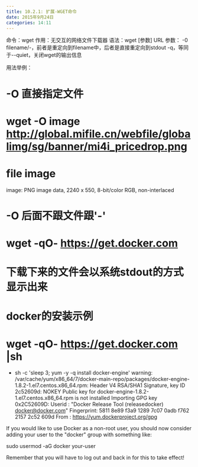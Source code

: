 ```yaml
---
title: 10.2.1: 扩展-WGET命令
date: 2015年9月24日
categories: 14:11
---
```

 
命令：wget
作用：无交互的网络文件下载器
语法：wget [参数] URL
参数：
-0 filename/-，前者是重定向到filename中，后者是直接重定向到stdout
-q，等同于--quiet，关闭wget的输出信息
 
用法举例：
# -O 直接指定文件
# wget -O image http://global.mifile.cn/webfile/globalimg/sg/banner/mi4i_pricedrop.png
# file image
image: PNG image data, 2240 x 550, 8-bit/color RGB, non-interlaced
 
# -O 后面不跟文件跟'-'
# wget -qO- https://get.docker.com 
# 下载下来的文件会以系统stdout的方式显示出来
 
# docker的安装示例
# wget -qO- https://get.docker.com |sh
+ sh -c 'sleep 3; yum -y -q install docker-engine'
warning: /var/cache/yum/x86_64/7/docker-main-repo/packages/docker-engine-1.8.2-1.el7.centos.x86_64.rpm: Header V4 RSA/SHA1 Signature, key ID 2c52609d: NOKEY
Public key for docker-engine-1.8.2-1.el7.centos.x86_64.rpm is not installed
Importing GPG key 0x2C52609D:
 Userid     : "Docker Release Tool (releasedocker) <docker@docker.com>"
 Fingerprint: 5811 8e89 f3a9 1289 7c07 0adb f762 2157 2c52 609d
 From       : https://yum.dockerproject.org/gpg
 
If you would like to use Docker as a non-root user, you should now consider
adding your user to the "docker" group with something like:
 
  sudo usermod -aG docker your-user
 
Remember that you will have to log out and back in for this to take effect!

